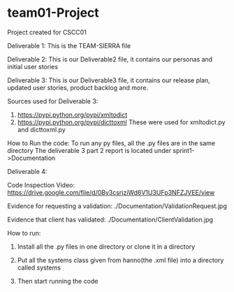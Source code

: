 # team01-Project
Project created for CSCC01

Deliverable 1:
This is the TEAM-SIERRA file

Deliverable 2:
This is our Deliverable2 file, it contains our personas and initial user stories

Deliverable 3:
This is our Deliverable3 file, it contains our release plan, updated user stories,
product backlog and more.

Sources used for Deliverable 3:
1) https://pypi.python.org/pypi/xmltodict
2) https://pypi.python.org/pypi/dicttoxml
These were used for xmltodict.py and dicttoxml.py

How to Run the code:
To run any py files, all the .py files are in the same directory
The deliverable 3 part 2 report is located under sprint1->Documentation

Deliverable 4:

Code Inspection Video: https://drive.google.com/file/d/0By3csrjziWd6V1U3UFp3NFZJVEE/view

Evidence for requesting a validation:  ./Documentation/ValidationRequest.jpg

Evidence that client has validated:    ./Documentation/ClientValidation.jpg

How to run:

1) Install all the .py files in one directory or clone it in a directory

2) Put all the systems class given from hanno(the .xml file) into a directory called systems

3) Then start running the code
